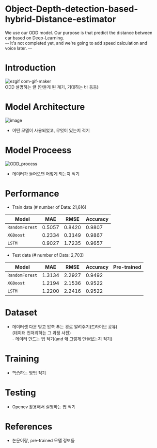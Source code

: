 # Object-Depth-detection-based-hybrid-Distance-estimator
We use our ODD model. Our purpose is that predict the distance between car based on Deep-Learning.  
-- It's not completed yet, and we're going to add speed calculation and voice later. --  


# Introduction
![ezgif com-gif-maker](https://user-images.githubusercontent.com/98331298/171547569-da221132-a13e-4b5f-8437-59cad290d3b2.gif)  
ODD 설명하는 글 (만들게 된 계기, 기대하는 바 등등)  
  
# Model Architecture
![image](https://user-images.githubusercontent.com/98331298/171552228-5ceeafb2-cc65-47b5-be68-55bde805638f.png)
- 어떤 모델이 사용되었고, 무엇이 있는지 적기   

# Model Proceess
![ODD_process](https://user-images.githubusercontent.com/98331298/171548443-b4441f3e-7ac0-4108-913d-bd4e9db84fe3.jpg)  
- 데이터가 들어오면 어떻게 되는지 적기  

# Performance
- Train data (# number of Data: 21,616)   

| Model | MAE | RMSE | Accuracy |
| ------------- | ------------- | ------------- | ------------- |
| `RandomForest` | 0.5057 | 0.8420 | 0.9807 |
| `XGBoost` | 0.2334 | 0.3149 | 0.9867 |  
| `LSTM` | 0.9027 | 1.7235 | 0.9657 |  
  
- Test data (# number of Data: 2,703)

| Model | MAE | RMSE | Accuracy | Pre-trained |
| ------------- | ------------- | ------------- | ------------- | ------------- |
| `RandomForest` | 1.3134 | 2.2927 | 0.9492 | |
| `XGBoost` | 1.2194 | 2.1536 | 0.9522 | |
| `LSTM` | 1.2200 | 2.2416 | 0.9522 | |

# Dataset
- 데이터셋 다운 받고 압축 푸는 경로 알려주기(드라이브 공유)  
(데이터 전처리하는 그 과정 사진)  
­- 데이터 만드는 법 적기(and 왜 그렇게 만들었는지 적기)  
  
# Training 
- 학습하는 방법 적기  

# Testing
- Opencv 활용해서 실행하는 법 적기  

# References
- 논문이랑, pre-trained 모델 정보들   

 
